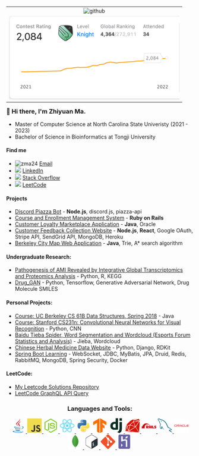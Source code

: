 <table align="right" >
  <tr>
    <td align="center"><img src="https://github-readme-stats.vercel.app/api?username=ZhiyuanMa2017&count_private=true&show_icons=true"  alt="github" ></td>
  </tr>
  <tr>
    <td align="center"><img src="https://github.com/ZhiyuanMa2017/LeetCode-Contest-Rating-Screenshot/blob/master/lc.png" width="460" height="225" alt="leetcode"</td>
  </tr>
</table>

### 👋 Hi there, I'm Zhiyuan Ma.

- Master of Computer Science at North Carolina State Univeristy (2021 - 2023)
- Bachelor of Science in Bioinformatics at Tongji University


#### Find me

- <img src="https://cdn.jsdelivr.net/npm/simple-icons@4.0.0/icons/gmail.svg" alt="zma24" style="height: 1rem"> [Email](mailto:zma24@ncsu.edu)
- <img src="https://cdn.jsdelivr.net/npm/simple-icons@4.0.0/icons/linkedin.svg" style="height: 1rem"> [LinkedIn](https://www.linkedin.com/in/zhiyuanma2021/)
- <img src="https://cdn.jsdelivr.net/npm/simple-icons@4.0.0/icons/stackoverflow.svg" style="height: 1rem"> [Stack Overflow](https://stackoverflow.com/users/12843886)
- <img src="https://cdn.jsdelivr.net/npm/simple-icons@4.0.0/icons/leetcode.svg" style="height: 1rem"> [LeetCode](https://leetcode.com/hongsuzu/)



#### Projects

- [Discord Piazza Bot](https://github.com/ZhiyuanMa2017/Discord-Piazza-Bot) - **Node.js**, discord.js, piazza-api
- [Course and Enrollment Management System](https://github.com/ZhiyuanMa2017/Course-and-Enrollment-Management) - **Ruby on Rails**
- [Customer Loyalty Marketplace Application](https://github.com/540-Database/Customer-Loyalty-Marketplace-Application) - **Java**, Oracle
- [Customer Feedback Collection Website](https://github.com/ZhiyuanMa2017/Node-with-React) - **Node.js**, **React**, Google OAuth, Stripe API, SendGrid API, MongoDB, Heroku
- [Berkeley City Map Web Application](https://github.com/ZhiyuanMa2017/Bear-Maps) - **Java**, Trie, A* search algorithm

#### Undergraduate Research:
- [Pathogenesis of AMI Revealed by Integrative Global Transcriptomics and Proteomics Analysis](https://github.com/ZhiyuanMa2017/AMI_analysis) - Python, R, KEGG
- [Drug_GAN](https://github.com/ZhiyuanMa2017/Drug_GAN) - Python, Tensorflow, Generative Adversarial Network, Drug Molecule SMILES

#### Personal Projects:
- [Course: UC Berkeley CS 61B Data Structures, Spring 2018](https://github.com/ZhiyuanMa2017/CS61B-sp18) - Java
- [Course: Stanford CS231n: Convolutional Neural Networks for Visual Recognition](https://github.com/ZhiyuanMa2017/cs231n-Spring-2017) - Python, CNN
- [Baidu Tieba Spider, Word Segmentation and Wordcloud (Esports Forum Statistics and Analysis)](https://github.com/ZhiyuanMa2017/tieba_spider) - Jieba, Wordcloud
- [Chinese Herbal Medicine Data Website](https://github.com/ZhiyuanMa2017/Chinese_Herbal_Medicine_Data_Website) - Python, Django, RDKit
- [Spring Boot Learning](https://github.com/ZhiyuanMa2017/Spring-learning) - WebSocket, JDBC, MyBatis, JPA, Druid, Redis, RabbitMQ, MongoDB, Spring Security, Docker

#### LeetCode:
- [My Leetcode Solutions Repository](https://github.com/ZhiyuanMa2017/leetcode)  
- [LeetCode GraphQL API Query](https://github.com/ZhiyuanMa2017/LeetCode-API)

<h3 align="middle">Languages and Tools:</h3>

<p align="middle"> 
  <a href="https://www.java.com" target="_blank"> <img src="https://raw.githubusercontent.com/devicons/devicon/master/icons/java/java-original.svg" alt="java" width="40" height="40"/> </a> 
  <a href="https://developer.mozilla.org/en-US/docs/Web/JavaScript" target="_blank" rel="noreferrer"> <img src="https://raw.githubusercontent.com/devicons/devicon/master/icons/javascript/javascript-original.svg" alt="javascript" width="40" height="40"/> </a> 
  <a href="https://nodejs.org" target="_blank" rel="noreferrer"> <img src="https://raw.githubusercontent.com/devicons/devicon/master/icons/nodejs/nodejs-original.svg" alt="nodejs" width="40" height="40"/> </a>
   <a href="https://reactjs.org/" target="_blank" rel="noreferrer"> <img src="https://raw.githubusercontent.com/devicons/devicon/master/icons/react/react-original.svg" alt="react" width="40" height="40"/> </a>
  <a href="https://www.python.org" target="_blank"> <img src="https://raw.githubusercontent.com/devicons/devicon/master/icons/python/python-original.svg" alt="python" width="40" height="40"/> </a> 
  <a href="https://www.tensorflow.org" target="_blank"> <img src="https://raw.githubusercontent.com/devicons/devicon/master/icons/tensorflow/tensorflow-original.svg" alt="tensorflow" width="40" height="40"/> </a> 
    <a href="https://www.djangoproject.com/" target="_blank"> <img src="https://raw.githubusercontent.com/devicons/devicon/master/icons/django/django-plain.svg" alt="django" width="40" height="40"/> </a>
     <a href="https://www.ruby-lang.org/en/" target="_blank" rel="noreferrer"> <img src="https://raw.githubusercontent.com/devicons/devicon/master/icons/ruby/ruby-plain.svg" alt="ruby" width="40" height="40"/> </a>
   <a href="https://rubyonrails.org" target="_blank" rel="noreferrer"> <img src="https://raw.githubusercontent.com/devicons/devicon/master/icons/rails/rails-plain-wordmark.svg" alt="rails" width="40" height="40"/> </a>
  <a href="https://www.mysql.com/" target="_blank" rel="noreferrer"> <img src="https://raw.githubusercontent.com/devicons/devicon/master/icons/mysql/mysql-original.svg" alt="mysql" width="40" height="40"/> </a>
 <a href="https://www.oracle.com/" target="_blank" rel="noreferrer"> <img src="https://raw.githubusercontent.com/devicons/devicon/master/icons/oracle/oracle-original.svg" alt="oracle" width="40" height="40"/> </a> 
  <a href="https://www.mongodb.com/" target="_blank" rel="noreferrer"> <img src="https://raw.githubusercontent.com/devicons/devicon/master/icons/mongodb/mongodb-original.svg" alt="mongodb" width="40" height="40"/> </a> 
  <a href="https://www.gnu.org/software/bash/" target="_blank" rel="noreferrer"> <img src="https://raw.githubusercontent.com/devicons/devicon/master/icons/bash/bash-original.svg" alt="bash" width="40" height="40"/> </a> 
  <a href="https://git-scm.com/" target="_blank"> <img src="https://raw.githubusercontent.com/devicons/devicon/master/icons/git/git-original.svg" alt="git" width="40" height="40"/> </a> 
  <a href="https://heroku.com" target="_blank" rel="noreferrer"> <img src="https://raw.githubusercontent.com/devicons/devicon/master/icons/heroku/heroku-plain.svg" alt="heroku" width="40" height="40"/> </a> 
</p>
